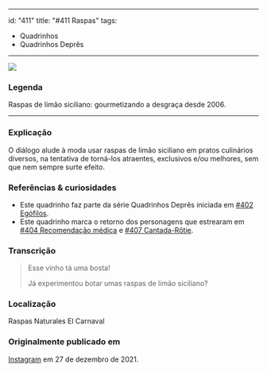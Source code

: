  ---
id: "411"
title: "#411 Raspas"
tags:
  - Quadrinhos
  - Quadrinhos Deprês

---

![](https://bebiodicionario-com.s3.amazonaws.com/media/posts/202112/270184420_2960888440830569_3853567632899774977_n_17931702247916253.jpg)

### Legenda
Raspas de limão siciliano: gourmetizando a desgraça desde 2006.

---

### Explicação
O diálogo alude à moda usar raspas de limão siciliano em pratos culinários diversos, na tentativa de torná-los atraentes, exclusivos e/ou melhores, sem que nem sempre surte efeito. 

### Referências & curiosidades
- Este quadrinho faz parte da série Quadrinhos Deprês iniciada em [#402 Egófilos](bod402/).
- Este quadrinho marca o retorno dos personagens que estrearam em [#404 Recomendação médica](404) e [#407 Cantada-Rôtie](407).

### Transcrição
> Esse vinho tá uma bosta!
> 
> Já experimentou botar umas raspas de limão siciliano?

### Localização
Raspas Naturales El Carnaval

### Originalmente publicado em 
[Instagram](https://www.instagram.com/p/CX_5YnMrdaV/) em 27 de dezembro de 2021.

